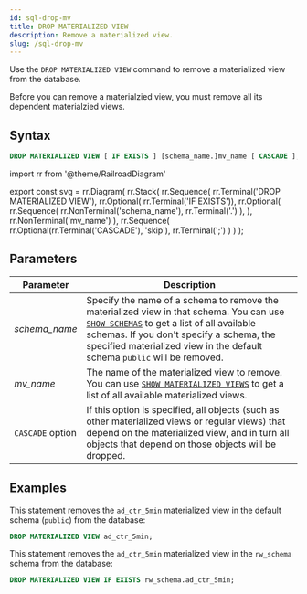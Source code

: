 ```yaml
---
id: sql-drop-mv
title: DROP MATERIALIZED VIEW
description: Remove a materialized view.
slug: /sql-drop-mv
---
```


Use the `DROP MATERIALIZED VIEW` command to remove a materialized view from the database.

Before you can remove a materialzied view, you must remove all its dependent materialzied views.

## Syntax

```sql
DROP MATERIALIZED VIEW [ IF EXISTS ] [schema_name.]mv_name [ CASCADE ];
```

import rr from '@theme/RailroadDiagram'

export const svg = rr.Diagram(
    rr.Stack(
        rr.Sequence(
            rr.Terminal('DROP MATERIALIZED VIEW'),
            rr.Optional(
                rr.Terminal('IF EXISTS')),
            rr.Optional(
                rr.Sequence(
                    rr.NonTerminal('schema_name'),
                    rr.Terminal('.')
                ),
            ),
            rr.NonTerminal('mv_name')
        ),
        rr.Sequence(
            rr.Optional(rr.Terminal('CASCADE'), 'skip'),
            rr.Terminal(';')
        )
    )
);

<drawer SVG={svg} />

## Parameters

|Parameter                  | Description           |
|---------------------------|-----------------------|
|*schema_name*                   |Specify the name of a schema to remove the materialized view in that schema. You can use [`SHOW SCHEMAS`](sql-show-schemas.md) to get a list of all available schemas. If you don't specify a schema, the specified materialized view in the default schema `public` will be removed.|
|*mv_name*                       |The name of the materialized view to remove. You can use [`SHOW MATERIALIZED VIEWS`](sql-show-mv.md) to get a list of all available materialized views.|
|`CASCADE` option| If this option is specified, all objects (such as other materialized views or regular views) that depend on the materialized view, and in turn all objects that depend on those objects will be dropped.|

## Examples

This statement removes the `ad_ctr_5min` materialized view in the default schema (`public`) from the database:

```sql
DROP MATERIALIZED VIEW ad_ctr_5min;
```

This statement removes the `ad_ctr_5min` materialized view in the `rw_schema` schema from the database:

```sql
DROP MATERIALIZED VIEW IF EXISTS rw_schema.ad_ctr_5min;
```
